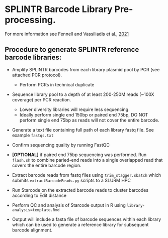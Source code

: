 # SPLINTR Barcode Library Pre-processing. 

For more information see Fennell and Vassiliadis et al., [2021](https://www.nature.com/articles/s41586-021-04206-7)

## Procedure to generate SPLINTR reference barcode libraries:

- Amplify SPLINTR barcodes from each library plasmid pool by PCR (see attached PCR protocol).
  - Perform PCRs in technical duplicate

- Sequence library pool to a depth of at least 200-250M reads (~100X coverage) per PCR reaction.
  - Lower diversity libraries will require less sequencing. 
  - Ideally perform single end 150bp or paired end 75bp, DO NOT perform single end 75bp as reads will not cover the entire barcode.	

- Generate a text file containing full path of each library fastq file. See example `fastqs.txt`

- Confirm sequencing quality by running FastQC

- **[OPTIONAL]** if paired end 75bp sequencing was performed. Run `flash.sh` to combine paried-end reads into a single overlapped read that covers the entire barcode region.

- Extract barcode reads from fastq files using `trim_stagger.sbatch` which submits `extractBarcodeReads.py` scripts to a SLURM HPC

- Run Starcode on the extracted barcode reads to cluster barcodes according to Edit distance

- Perform QC and analysis of Starcode output in R using `library-analysis=template.Rmd`

- Output will include a fasta file of barcode sequences within each library which can be used to generate a reference library for subsequent barcode alignment.
